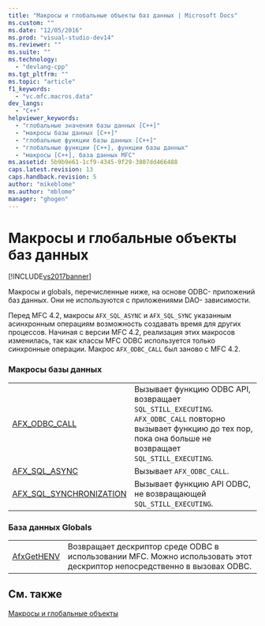 ```yaml
---
title: "Макросы и глобальные объекты баз данных | Microsoft Docs"
ms.custom: ""
ms.date: "12/05/2016"
ms.prod: "visual-studio-dev14"
ms.reviewer: ""
ms.suite: ""
ms.technology: 
  - "devlang-cpp"
ms.tgt_pltfrm: ""
ms.topic: "article"
f1_keywords: 
  - "vc.mfc.macros.data"
dev_langs: 
  - "C++"
helpviewer_keywords: 
  - "глобальные значения базы данных [C++]"
  - "макросы базы данных [C++]"
  - "глобальные функции базы данных [C++]"
  - "глобальные функции [C++], функции базы данных"
  - "макросы [C++], база данных MFC"
ms.assetid: 5b9b9e61-1cf9-4345-9f29-3807dd466488
caps.latest.revision: 13
caps.handback.revision: 5
author: "mikeblome"
ms.author: "mblome"
manager: "ghogen"
---
```

# Макросы и глобальные объекты баз данных
[!INCLUDE[vs2017banner](../../assembler/inline/includes/vs2017banner.md)]

Макросы и globals, перечисленные ниже, на основе ODBC\- приложений баз данных.  Они не используются с приложениями DAO\- зависимости.  
  
 Перед MFC 4.2, макросы `AFX_SQL_ASYNC` и `AFX_SQL_SYNC` указанным асинхронным операциям возможность создавать время для других процессов.  Начиная с версии MFC 4.2, реализация этих макросов изменилась, так как классы MFC ODBC используется только синхронные операции.  Макрос `AFX_ODBC_CALL` был заново с MFC 4.2.  
  
### Макросы базы данных  
  
|||  
|-|-|  
|[AFX\_ODBC\_CALL](../Topic/AFX_ODBC_CALL.md)|Вызывает функцию ODBC API, возвращает `SQL_STILL_EXECUTING`.  `AFX_ODBC_CALL` повторно вызывает функцию до тех пор, пока она больше не возвращает `SQL_STILL_EXECUTING`.|  
|[AFX\_SQL\_ASYNC](../Topic/AFX_SQL_ASYNC.md)|Вызывает `AFX_ODBC_CALL`.|  
|[AFX\_SQL\_SYNCHRONIZATION](../Topic/AFX_SQL_SYNC.md)|Вызывает функцию API ODBC, не возвращающей `SQL_STILL_EXECUTING`.|  
  
### База данных Globals  
  
|||  
|-|-|  
|[AfxGetHENV](../Topic/AfxGetHENV.md)|Возвращает дескриптор среде ODBC в использовании MFC.  Можно использовать этот дескриптор непосредственно в вызовах ODBC.|  
  
## См. также  
 [Макросы и глобальные объекты](../../mfc/reference/mfc-macros-and-globals.md)